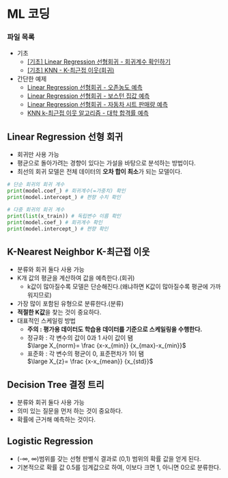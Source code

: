 # ML 코딩

### 파일 목록
- 기초
    - [[기초] Linear Regression 선형회귀 - 회귀계수 확인하기](./Simple_Linear_Regression.ipynb)  
    - [[기초] KNN - K-최근접 이웃(회귀)](./Simple_KNN.ipynb)  
- 간단한 예제
    - [Linear Regression 선형회귀 - 오존농도 예측](./LinearRegression_1(air_data).ipynb)  
    - [Linear Regression 선형회귀 - 보스턴 집값 예측](./LinearRegression_2(boston_data).ipynb)  
    - [Linear Regression 선형회귀 - 자동차 시트 판매량 예측](./LinearRegression_3(CarSeats).ipynb)  
    - [KNN k-최근접 이웃 알고리즘 - 대학 합격률 예측](./KNN_1(college_pass).ipynb)  
  
## Linear Regression 선형 회귀
- 회귀만 사용 가능
- 평균으로 돌아가려는 경향이 있다는 가설을 바탕으로 분석하는 방법이다.  
- 최선의 회귀 모델은 전체 데이터의 **오차 합이 최소**가 되는 모델이다.
```python
# 단순 회귀의 회귀 계수
print(model.coef_) # 회귀계수(=가중치) 확인
print(model.intercept_) # 편향 수치 확인
```
```python
# 다중 회귀의 회귀 계수
print(list(x_train)) # 독립변수 이름 확인
print(model.coef_) # 회귀계수 확인
print(model.intercept_) # 편향 확인
```

## K-Nearest Neighbor K-최근접 이웃
- 분류와 회귀 둘다 사용 가능
- K개 값의 평균을 계산하여 값을 예측한다.(회귀)  
    - k값이 많아질수록 모델은 단순해진다.(왜냐하면 K값이 많아질수록 평균에 가까워지므로)  
- 가장 많이 포함된 유형으로 분류한다.(분류)  
- **적절한 K값**을 찾는 것이 중요하다.  
- 대표적인 스케일링 방법  
    - **주의 : 평가용 데이터도 학습용 데이터를 기준으로 스케일링을 수행한다.**  
    - 정규화 : 각 변수의 값이 0과 1 사이 값이 됌  
        $\large X_{norm}= \frac {x-x_{min}} {x_{max}-x_{min}}$  
    - 표준화 : 각 변수의 평균이 0, 표준편차가 1이 됌  
        $\large X_{z}= \frac {x-x_{mean}} {x_{std}}$  
## Decision Tree 결정 트리
- 분류와 회귀 둘다 사용 가능
- 의미 있는 질문을 먼저 하는 것이 중요하다.  
- 확률에 근거해 예측하는 것이다.  

## Logistic Regression
- (-∞, ∞)범위를 갖는 선형 판별식 결과로 (0,1) 범위의 확률 값을 얻게 된다.  
- 기본적으로 확률 값 0.5를 임계값으로 하여, 이보다 크면 1, 아니면 0으로 분류한다.  
